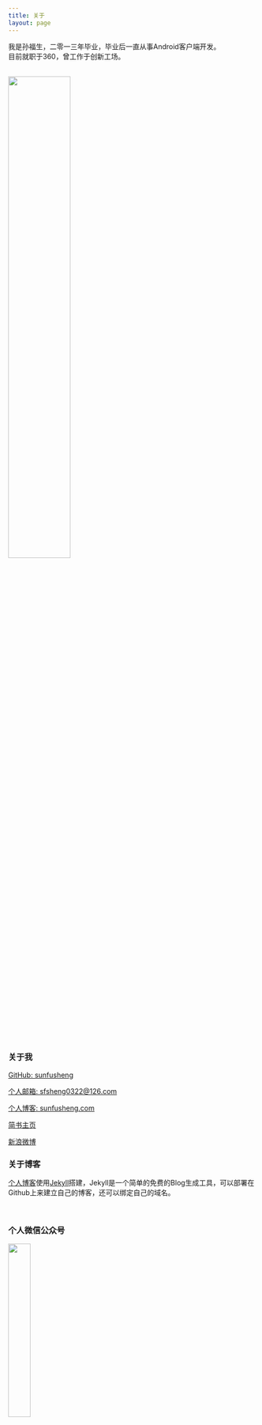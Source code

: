 ```yaml
---
title: 关于
layout: page
---
```


我是孙福生，二零一三年毕业，毕业后一直从事Android客户端开发。  
目前就职于360，曾工作于创新工场。

<br/>

<img src="http://ourvm0t8d.bkt.clouddn.com/present_me.jpeg" style="width: 50%;">

<br/>

### 关于我

[GitHub: sunfusheng](https://github.com/sunfusheng)  

[个人邮箱: sfsheng0322@126.com](https://mail.126.com/)
  
[个人博客: sunfusheng.com](http://sunfusheng.com/)
  
[简书主页](http://www.jianshu.com/users/88509e7e2ed1/latest_articles)
  
[新浪微博](http://weibo.com/u/3852192525) 

### 关于博客

[个人博客](http://sunfusheng.com/)使用[Jekyll](http://jekyll.bootcss.com/)搭建，Jekyll是一个简单的免费的Blog生成工具，可以部署在Github上来建立自己的博客，还可以绑定自己的域名。

<br/>

### 个人微信公众号

<img src="http://ourvm0t8d.bkt.clouddn.com/wx_gongzhonghao.png" style="width: 30%;">

<br/>